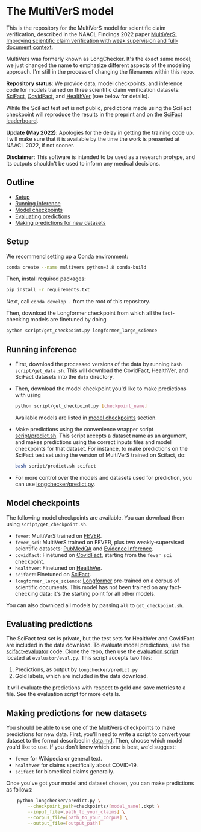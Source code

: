 # The MultiVerS model

This is the repository for the MultiVerS model for scientific claim verification, described in the NAACL Findings 2022 paper [MultiVerS: Improving scientific claim verification with weak supervision and full-document context](https://arxiv.org/abs/2112.01640).

MultiVers was formerly known as LongChecker. It's the exact same model; we just changed the name to emphasize different aspects of the modeling approach. I'm still in the process of changing the filenames within this repo.

**Repository status**: We provide data, model checkpoints, and inference code for models trained on three scientific claim verification datasets: [SciFact](https://github.com/allenai/scifact), [CovidFact](https://github.com/asaakyan/covidfact), and [HealthVer](https://github.com/sarrouti/HealthVer) (see below for details).

While the SciFact test set is not public, predictions made using the SciFact checkpoint will reproduce the results in the preprint and on the [SciFact leaderboard](https://leaderboard.allenai.org/scifact/submissions/public).

**Update (May 2022)**: Apologies for the delay in getting the training code up. I will make sure that it is available by the time the work is presented at NAACL 2022, if not sooner.

**Disclaimer**: This software is intended to be used as a research protype, and its outputs shouldn't be used to inform any medical decisions.

## Outline

- [Setup](#setup)
- [Running inference](#running-inference)
- [Model checkpoints](#model-checkpoints)
- [Evaluating predictions](#evaluating-predictions)
- [Making predictions for new datasets](#making-predictions-for-new-datasets)

## Setup

We recommend setting up a Conda environment:

```bash
conda create --name multivers python=3.8 conda-build
```

Then, install required packages:

```bash
pip install -r requirements.txt
```

Next, call `conda develop .` from the root of this repository.

Then, download the Longformer checkpoint from which all the fact-checking models are finetuned by doing

```bash
python script/get_checkpoint.py longformer_large_science
```

## Running inference

- First, download the processed versions of the data by running `bash script/get_data.sh`. This will download the CovidFact, HealthVer, and SciFact datasets into the `data` directory.
- Then, download the model checkpoint you'd like to make predictions with using

  ```bash
  python script/get_checkpoint.py [checkpoint_name]
  ```

  Available models are listed in [model checkpoints](#model-checkpoints) section.
- Make predictions using the convenience wrapper script [script/predict.sh](script/predict.sh). This script accepts a dataset name as an argument, and makes predictions using the correct inputs files and model checkpoints for that dataset. For instance, to make predictions on the SciFact test set using the version of MultiVerS trained on Scifact, do:

  ```bash
  bash script/predict.sh scifact
  ```

- For more control over the models and datasets used for prediction, you can use [longchecker/predict.py](longchecker/predict.py).

## Model checkpoints

The following model checkpoints are available. You can download them using `script/get_checkpoint.sh`.

- `fever`: MultiVerS trained on [FEVER](https://fever.ai/).
- `fever_sci`: MultiVerS trained on FEVER, plus two weakly-supervised scientific datasets: [PubMedQA](https://pubmedqa.github.io/) and [Evidence Inference](https://evidence-inference.ebm-nlp.com/).
- `covidfact`: Finetuned on [CovidFact](https://github.com/asaakyan/covidfact), starting from the `fever_sci` checkpoint.
- `healthver`: Finetuned on [HealthVer](https://github.com/sarrouti/HealthVer).
- `scifact`: Finetuned on [SciFact](https://github.com/allenai/scifact).
- `longformer_large_science`: [Longformer](https://github.com/allenai/longformer) pre-trained on a corpus of scientific documents. This model has not been trained on any fact-checking data; it's the starting point for all other models.

You can also download all models by passing `all` to `get_checkpoint.sh`.

## Evaluating predictions

The SciFact test set is private, but the test sets for HealthVer and CovidFact are included in the data download. To evaluate model predictions, use the [scifact-evaluator](https://github.com/allenai/scifact-evaluator) code. Clone the repo, then use the [evaluation script](https://github.com/allenai/scifact-evaluator/blob/master/evaluator/eval.py) located at `evaluator/eval.py`. This script accepts two files:

1. Predictions, as output by `longchecker/predict.py`
2. Gold labels, which are included in the data download.

It will evaluate the predictions with respect to gold and save metrics to a file. See the evaluation script for more details.

## Making predictions for new datasets

You should be able to use one of the MultiVers checkpoints to make predictions for new data. First, you'll need to write a script to convert your dataset to the format described in [data.md](doc/data.md). Then, choose which model you'd like to use. If you don't know which one is best, we'd suggest:

- `fever` for Wikipedia or general text.
- `healthver` for claims specifically about COVID-19.
- `scifact` for biomedical claims generally.

Once you've got your model and dataset chosen, you can make predictions as follows:

```bash
    python longchecker/predict.py \
        --checkpoint_path=checkpoints/[model_name].ckpt \
        --input_file=[path_to_your_claims] \
        --corpus_file=[path_to_your_corpus] \
        --output_file=[output_path]
```
